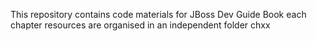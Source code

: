 This repository contains code materials for JBoss Dev Guide Book
each chapter resources are organised in an independent folder chxx
